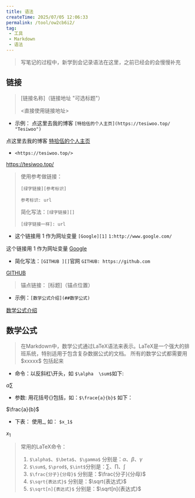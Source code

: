 ```yaml
---
title: 语法
createTime: 2025/07/05 12:06:33
permalink: /tool/ow2cb6i2/
tag:
 - 工具
 - Markdown
 - 语法
---
```


> 写笔记的过程中，新学到会记录语法在这里，之前已经会的会慢慢补充



## 链接

> [链接名称]（链接地址 "可选标题"）
>
> <直接使用链接地址>



- 示例： 点这里去我的博客 `[特拾伍的个人主页](https://tesiwoo.top/ "Tesiwoo")`

点这里去我的博客 [特拾伍的个人主页](https://tesiwoo.top/ "Tesiwoo")

- `<https://tesiwoo.top/>`

<https://tesiwoo.top/>



> 使用参考做链接：
>
> `[绿字链接][参考标识]`  
>
> `参考标识: url`
>
> 简化写法：`[绿字链接][]`
>
> `[绿字链接一样]: url`

- 这个链接用 1 作为网址变量 `[Google][1]` `1:http://www.google.com/`  

这个链接用 1 作为网址变量 [Google][1]

[1]: http://www.google.com/
- 简化写法：`[GITHUB ][]`官网   `GITHUB: https://github.com`

[GITHUB ][]

[GITHUB]: https://github.com



> 锚点链接： [标题]（锚点位置）

- 示例：`[数学公式介绍](##数学公式)`

[数学公式介绍](##数学公式)

## 数学公式
> 在Markdown中，数学公式通过LaTeX语法来表示。LaTeX是一个强大的排班系统，特别适用于包含复杂数据公式的文档。
> 所有的数学公式都需要用 \$xxxxx$  包括起来

- 命令：以反斜杠\开头，如 `$\alpha  \sum$`如下:

$\alpha    \sum$

- 参数: 用花括号{}包括，如：`$\frace{a}{b}$` 如下：

$\frac{a}{b}$
- 下表： 使用_, 如： `$x_1$`

$x_1$

> 常用的LaTeX命令：
> 1. `$\alpha$`、`$\beta$`、`$\gamma$` 分别是：$\alpha$、$\beta$、$\gamma$
> 2. `$\sum$`, `$\prod$`, `$\int$`分别是：$\sum$、$\prod$、$\int$
> 3. `$\frac{分子}{分母}$` 分别是：$\frac{分子}{分母}$
> 4. `$\sqrt{表达式}$`     分别是：$\sqrt{表达式}$
> 5. `$\sqrt[n]{表达式}$`  分别是：$\sqrt[n]{表达式}$

